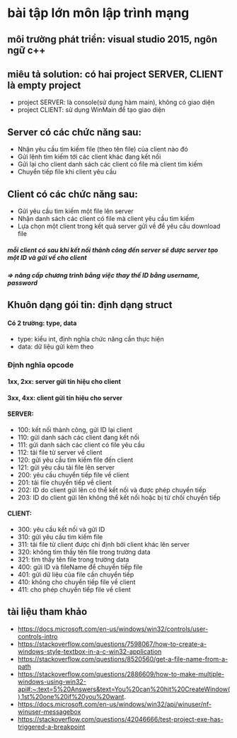 # bài tập lớn môn lập trình mạng
## môi trường phát triển: visual studio 2015, ngôn ngữ c++
## miêu tả solution: có hai project SERVER, CLIENT là empty project
- project SERVER: là console(sử dụng hàm main), không có giao diện
- project CLIENT: sử dụng WinMain để tạo giao diện
## Server có các chức năng sau:
- Nhận yêu cầu tìm kiếm file (theo tên file) của client nào đó
- Gửi lệnh tìm kiếm tới các client khác đang kết nối
- Gửi lại cho client danh sách các client có file mà client tìm kiếm
- Chuyển tiếp file khi client yêu cầu 
## Client có các chức năng sau:
- Gửi yêu cầu tìm kiếm một file lên server
- Nhận danh sách  các client có file mà client yêu cầu tìm kiếm
- Lựa chọn một client trong kết quả server gửi về để yêu cầu download file
##### mỗi client có sau khi kết nối thành công đến server sẽ được server tạo một ID và gửi về cho client
##### => nâng cấp chương trình bằng việc thay thế ID bằng username, password

## Khuôn dạng gói tin: định dạng struct
#### Có 2 trường: type, data
- type: kiểu int, định nghĩa chức năng cần thực hiện
- data: dữ liệu gửi kèm theo

### Định nghĩa opcode
#### 1xx, 2xx: server gửi tín hiệu cho client
#### 3xx, 4xx: client gửi tín hiệu cho server
#### SERVER:
- 100: kết nối thành công, gửi ID lại client
- 110: gửi danh sách các client đang kết nối
- 111: gửi danh sách các client có file yêu cầu
- 112: tải file từ server về client
- 120: gửi yêu cầu tìm kiếm file đến client
- 121: gửi yêu cầu tải file lên server
- 200: yêu cầu chuyển tiếp file về client
- 201: tải file chuyển tiếp về client
- 202: ID do client gửi lên có thể kết nối và được phép chuyển tiếp
- 203: ID do client gửi lên không thể kết nối hoặc bị từ chối chuyển tiếp
#### CLIENT:
- 300: yêu cầu kết nối và gửi ID
- 310: gửi yêu cầu tìm kiếm file
- 311: tải file từ client được chỉ định bởi client khác lên server
- 320: không tìm thấy tên file trong trường data
- 321: tìm thấy tên file trong trường data
- 400: gửi ID và fileName để chuyển tiếp file
- 401: gửi dữ liệu của file cần chuyển tiếp
- 410: không cho chuyển tiếp file về client
- 411: cho phép chuyển tiếp file về client

## tài liệu tham khảo
- https://docs.microsoft.com/en-us/windows/win32/controls/user-controls-intro
- https://stackoverflow.com/questions/7598067/how-to-create-a-windows-style-textbox-in-a-c-win32-application
- https://stackoverflow.com/questions/8520560/get-a-file-name-from-a-path
- https://stackoverflow.com/questions/2886609/how-to-make-multiple-windows-using-win32-api#:~:text=5%20Answers&text=You%20can%20hit%20CreateWindow(),1st%20one%20if%20you%20want.
- https://docs.microsoft.com/en-us/windows/win32/api/winuser/nf-winuser-messagebox
- https://stackoverflow.com/questions/42046666/test-project-exe-has-triggered-a-breakpoint
